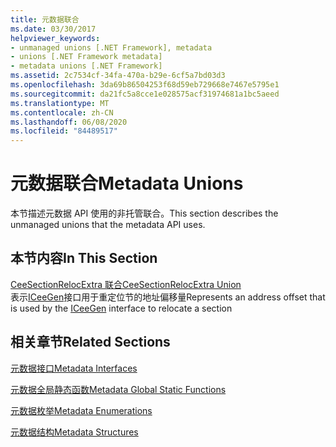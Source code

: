```yaml
---
title: 元数据联合
ms.date: 03/30/2017
helpviewer_keywords:
- unmanaged unions [.NET Framework], metadata
- unions [.NET Framework metadata]
- metadata unions [.NET Framework]
ms.assetid: 2c7534cf-34fa-470a-b29e-6cf5a7bd03d3
ms.openlocfilehash: 3da69b86504253f68d59eb729668e7467e5795e1
ms.sourcegitcommit: da21fc5a8cce1e028575acf31974681a1bc5aeed
ms.translationtype: MT
ms.contentlocale: zh-CN
ms.lasthandoff: 06/08/2020
ms.locfileid: "84489517"
---
```

# <a name="metadata-unions"></a><span data-ttu-id="60a6d-102">元数据联合</span><span class="sxs-lookup"><span data-stu-id="60a6d-102">Metadata Unions</span></span>
<span data-ttu-id="60a6d-103">本节描述元数据 API 使用的非托管联合。</span><span class="sxs-lookup"><span data-stu-id="60a6d-103">This section describes the unmanaged unions that the metadata API uses.</span></span>  
  
## <a name="in-this-section"></a><span data-ttu-id="60a6d-104">本节内容</span><span class="sxs-lookup"><span data-stu-id="60a6d-104">In This Section</span></span>  
 [<span data-ttu-id="60a6d-105">CeeSectionRelocExtra 联合</span><span class="sxs-lookup"><span data-stu-id="60a6d-105">CeeSectionRelocExtra Union</span></span>](ceesectionrelocextra-union.md)  
 <span data-ttu-id="60a6d-106">表示[ICeeGen](iceegen-interface.md)接口用于重定位节的地址偏移量</span><span class="sxs-lookup"><span data-stu-id="60a6d-106">Represents an address offset that is used by the [ICeeGen](iceegen-interface.md) interface to relocate a section</span></span>  
  
## <a name="related-sections"></a><span data-ttu-id="60a6d-107">相关章节</span><span class="sxs-lookup"><span data-stu-id="60a6d-107">Related Sections</span></span>  
 [<span data-ttu-id="60a6d-108">元数据接口</span><span class="sxs-lookup"><span data-stu-id="60a6d-108">Metadata Interfaces</span></span>](metadata-interfaces.md)  
  
 [<span data-ttu-id="60a6d-109">元数据全局静态函数</span><span class="sxs-lookup"><span data-stu-id="60a6d-109">Metadata Global Static Functions</span></span>](metadata-global-static-functions.md)  
  
 [<span data-ttu-id="60a6d-110">元数据枚举</span><span class="sxs-lookup"><span data-stu-id="60a6d-110">Metadata Enumerations</span></span>](metadata-enumerations.md)  
  
 [<span data-ttu-id="60a6d-111">元数据结构</span><span class="sxs-lookup"><span data-stu-id="60a6d-111">Metadata Structures</span></span>](metadata-structures.md)
